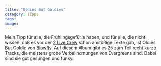 ```yaml
---
title: "Oldies But Goldies"
category: Tipps
tags: 
image: 
---
```


Mein Tipp für alle, die Frühlingsgefühle haben, und für alle, die nicht wissen, daß es vor der [2 Live Crew](http://www.xyno.de/) schon anstößige Texte gab, ist Oldies But Goldie von [Blowfly](http://www.blowflymusic.com/). Auf diesem Album gibt es 25 zum Teil recht kurze Tracks, die meistens grobe Verballhornungen von Evergreens sind. Dabei sind sie gut gesungen und funky.